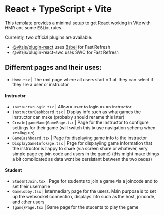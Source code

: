# React + TypeScript + Vite

This template provides a minimal setup to get React working in Vite with HMR and some ESLint rules.

Currently, two official plugins are available:

- [@vitejs/plugin-react](https://github.com/vitejs/vite-plugin-react/blob/main/packages/plugin-react) uses [Babel](https://babeljs.io/) for Fast Refresh
- [@vitejs/plugin-react-swc](https://github.com/vitejs/vite-plugin-react/blob/main/packages/plugin-react-swc) uses [SWC](https://swc.rs/) for Fast Refresh

## Different pages and their uses:

- `Home.tsx` | The root page where all users start off at, they can select if they are a user or instructor

#### Instructor

- `InstructorLogin.tsx` | Allow a user to login as an instructor
- `InstructorDashboard.tsx` | Display info such as what games the instructor can make (probably should rename this later)
- `Create{gameName}GamePage.tsx` | Page for the instructor to configure settings for their game (will switch this to use navigation schema when scaling up)
- `GameDashboard.tsx` | Page for displaying game info to the instructor
- `DisplayGameInfoPage.tsx` | Page for displayiing game information that the instructor is happy to share (via screen share or whatever, very simple page eg join code and users in the game) (this might make things a bit complicated as data wont be persistant between the two pages)

#### Student

- `StudentJoin.tsx` | Page for students to join a game via a joincode and to set their username
- `GameLobby.tsx` | Intermediary page for the users. Main purpose is to set up the websocket connection, displays info such as the host, joincode, and other users
- `{game}Page.tsx` | Game page for the students to play the game
